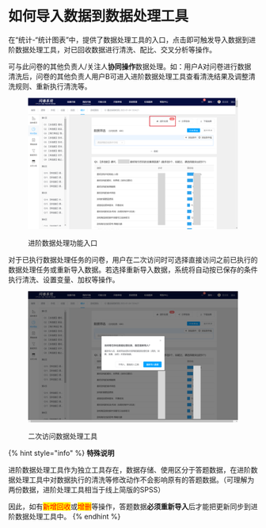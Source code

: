 # 如何导入数据到数据处理工具

在“统计-“统计图表”中，提供了数据处理工具的入口，点击即可触发导入数据到进阶数据处理工具，对已回收数据进行清洗、配比、交叉分析等操作。

可与此问卷的其他负责人/关注人**协同操作**数据处理。如：用户A对问卷进行数据清洗后，问卷的其他负责人用户B可进入进阶数据处理工具查看清洗结果及调整清洗规则、重新执行清洗等。

<figure><img src="../../../.gitbook/assets/image (426).png" alt=""><figcaption><p>进阶数据处理功能入口</p></figcaption></figure>

对于已执行数据处理任务的问卷，用户在二次访问时可选择直接访问之前已执行的数据处理任务或重新导入数据。若选择重新导入数据，系统将自动按已保存的条件执行清洗、设置变量、加权等操作。

<figure><img src="../../../.gitbook/assets/image (430).png" alt=""><figcaption><p>二次访问数据处理工具</p></figcaption></figure>

{% hint style="info" %}
**特殊说明**

进阶数据处理工具作为独立工具存在，数据存储、使用区分于答题数据，在进阶数据处理工具中对数据执行的清洗等修改动作不会影响原有的答题数据。（可理解为两份数据，进阶处理工具相当于线上简版的SPSS）

因此，如有<mark style="color:red;">新增回收</mark>或<mark style="color:red;">增删</mark>等操作，答题数据**必须重新导入**后才能把更新同步到进阶数据处理工具中。
{% endhint %}
